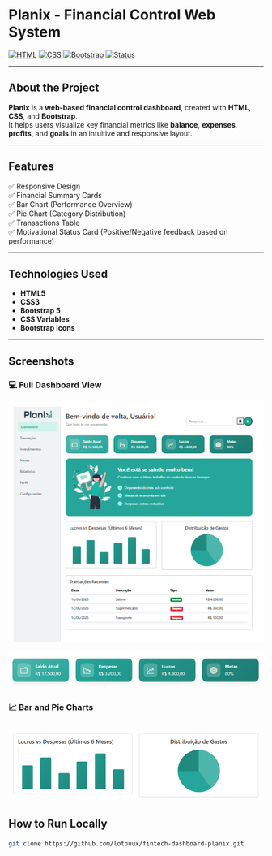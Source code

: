 # Planix - Financial Control Web System

[![HTML](https://img.shields.io/badge/HTML5-E34F26?style=for-the-badge&logo=html5&logoColor=white)](https://developer.mozilla.org/en-US/docs/Web/HTML)
[![CSS](https://img.shields.io/badge/CSS3-1572B6?style=for-the-badge&logo=css3&logoColor=white)](https://developer.mozilla.org/en-US/docs/Web/CSS)
[![Bootstrap](https://img.shields.io/badge/Bootstrap-7952B3?style=for-the-badge&logo=bootstrap&logoColor=white)](https://getbootstrap.com/)
[![Status](https://img.shields.io/badge/status-Development-yellow?style=for-the-badge)](#)

---

## About the Project

**Planix** is a **web-based financial control dashboard**, created with **HTML**, **CSS**, and **Bootstrap**.  
It helps users visualize key financial metrics like **balance**, **expenses**, **profits**, and **goals** in an intuitive and responsive layout.

---

## Features

✅ Responsive Design  
✅ Financial Summary Cards  
✅ Bar Chart (Performance Overview)  
✅ Pie Chart (Category Distribution)  
✅ Transactions Table  
✅ Motivational Status Card (Positive/Negative feedback based on performance)  

---

## Technologies Used

- **HTML5**
- **CSS3**
- **Bootstrap 5**
- **CSS Variables**
- **Bootstrap Icons**

---

## Screenshots

### 💻 Full Dashboard View  
![Dashboard Overview](./screenshots/dashboard-overview.png)

![Cards Section](./screenshots/cards-section.png)

### 📈 Bar and Pie Charts  
![Charts Section](./screenshots/charts-section.png)
---

## How to Run Locally

```bash
git clone https://github.com/lotouux/fintech-dashboard-planix.git
